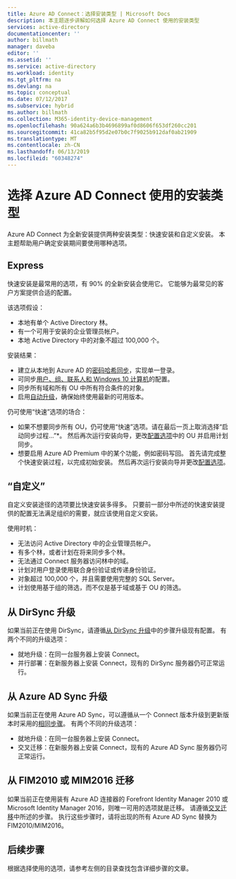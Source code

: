 ```yaml
---
title: Azure AD Connect：选择安装类型 | Microsoft Docs
description: 本主题逐步讲解如何选择 Azure AD Connect 使用的安装类型
services: active-directory
documentationcenter: ''
author: billmath
manager: daveba
editor: ''
ms.assetid: ''
ms.service: active-directory
ms.workload: identity
ms.tgt_pltfrm: na
ms.devlang: na
ms.topic: conceptual
ms.date: 07/12/2017
ms.subservice: hybrid
ms.author: billmath
ms.collection: M365-identity-device-management
ms.openlocfilehash: 90a624a6b3b4696899af0d8606f653df260cc201
ms.sourcegitcommit: 41ca82b5f95d2e07b0c7f9025b912daf0ab21909
ms.translationtype: MT
ms.contentlocale: zh-CN
ms.lasthandoff: 06/13/2019
ms.locfileid: "60348274"
---
```

# <a name="select-which-installation-type-to-use-for-azure-ad-connect"></a>选择 Azure AD Connect 使用的安装类型
Azure AD Connect 为全新安装提供两种安装类型：快速安装和自定义安装。 本主题帮助用户确定安装期间要使用哪种选项。

## <a name="express"></a>Express
快速安装是最常用的选项，有 90% 的全新安装会使用它。 它能够为最常见的客户方案提供合适的配置。

该选项假设：

- 本地有单个 Active Directory 林。
- 有一个可用于安装的企业管理员帐户。
- 本地 Active Directory 中的对象不超过 100,000 个。

安装结果：

- 建立从本地到 Azure AD 的[密码哈希同步](how-to-connect-password-hash-synchronization.md)，实现单一登录。
- 可同步[用户、组、联系人和 Windows 10 计算机](concept-azure-ad-connect-sync-default-configuration.md)的配置。
- 同步所有域和所有 OU 中所有符合条件的对象。
- 启用[自动升级](how-to-connect-install-automatic-upgrade.md)，确保始终使用最新的可用版本。

仍可使用“快速”选项的场合：

- 如果不想要同步所有 OU，仍可使用“快速”选项。请在最后一页上取消选择“启动同步过程...”\*。 然后再次运行安装向导，更改[配置选项](how-to-connect-installation-wizard.md#customize-synchronization-options)中的 OU 并启用计划同步。
- 想要启用 Azure AD Premium 中的某个功能，例如密码写回。 首先请完成整个快速安装过程，以完成初始安装。 然后再次运行安装向导并更改[配置选项](how-to-connect-installation-wizard.md#customize-synchronization-options)。

## <a name="custom"></a>“自定义”
自定义安装途径的选项要比快速安装多得多。 只要前一部分中所述的快速安装提供的配置无法满足组织的需要，就应该使用自定义安装。

使用时机：

- 无法访问 Active Directory 中的企业管理员帐户。
- 有多个林，或者计划在将来同步多个林。
- 无法通过 Connect 服务器访问林中的域。
- 计划对用户登录使用联合身份验证或传递身份验证。
- 对象超过 100,000 个，并且需要使用完整的 SQL Server。
- 计划使用基于组的筛选，而不仅是基于域或基于 OU 的筛选。

## <a name="upgrade-from-dirsync"></a>从 DirSync 升级
如果当前正在使用 DirSync，请遵循[从 DirSync 升级](how-to-dirsync-upgrade-get-started.md)中的步骤升级现有配置。 有两个不同的升级选项：

- 就地升级：在同一台服务器上安装 Connect。
- 并行部署：在新服务器上安装 Connect，现有的 DirSync 服务器仍可正常运行。

## <a name="upgrade-from-azure-ad-sync"></a>从 Azure AD Sync 升级
如果当前正在使用 Azure AD Sync，可以遵循从一个 Connect 版本升级到更新版本时采用的[相同步骤](how-to-upgrade-previous-version.md)。 有两个不同的升级选项：

- 就地升级：在同一台服务器上安装 Connect。
- 交叉迁移：在新服务器上安装 Connect，现有的 Azure AD Sync 服务器仍可正常运行。

## <a name="migrate-from-fim2010-or-mim2016"></a>从 FIM2010 或 MIM2016 迁移
如果当前正在使用装有 Azure AD 连接器的 Forefront Identity Manager 2010 或 Microsoft Identity Manager 2016，则唯一可用的选项就是迁移。 请遵循[交叉迁移](how-to-upgrade-previous-version.md#swing-migration)中所述的步骤。 执行这些步骤时，请将出现的所有 Azure AD Sync 替换为 FIM2010/MIM2016。

## <a name="next-steps"></a>后续步骤
根据选择使用的选项，请参考左侧的目录查找包含详细步骤的文章。
